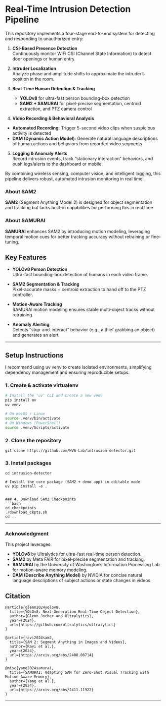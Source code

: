 # Real-Time Intrusion Detection Pipeline

This repository implements a four-stage end-to-end system for detecting and responding to unauthorized entry:

1. **CSI-Based Presence Detection**  
   Continuously monitor WiFi CSI (Channel State Information) to detect door openings or human entry.

2. **Intruder Localization**  
   Analyze phase and amplitude shifts to approximate the intruder’s position in the room.

3. **Real-Time Human Detection & Tracking**  
   - **YOLOv8** for ultra-fast person bounding-box detection  
   - **SAM2 + SAMURAI** for pixel-precise segmentation, centroid extraction, and PTZ camera control
4.  **Video Recording & Behavioral Analysis**  
   - **Automated Recording**: Trigger 5-second video clips when suspicious activity is detected  
   - **DAM (Dynamic Action Model)**: Generate natural language descriptions of human actions and behaviors from recorded video segments  
5. **Logging & Anomaly Alerts**  
   Record intrusion events, track “stationary interaction” behaviors, and push logs/alerts to the dashboard or mobile.

By combining wireless sensing, computer vision, and intelligent logging, this pipeline delivers robust, automated intrusion monitoring in real time.  

### About SAM2
**SAM2** (Segment Anything Model 2) is designed for object segmentation and tracking but lacks built-in capabilities 
for performing this in real time.

### About SAMURAI
**SAMURAI** enhances SAM2 by introducing motion modeling, leveraging temporal motion cues for better 
tracking accuracy without retraining or fine-tuning.  


## Key Features

- **YOLOv8 Person Detection**  
  Ultra-fast bounding-box detection of humans in each video frame.

- **SAM2 Segmentation & Tracking**  
  Pixel-accurate masks + centroid extraction to hand off to the PTZ controller.

- **Motion-Aware Tracking**  
  SAMURAI motion modeling ensures stable multi-object tracks without retraining.

- **Anomaly Alerting**  
  Detects “stop-and-interact” behavior (e.g., a thief grabbing an object) and generates an alert.


---

## Setup Instructions
I recommend using uv venv to create isolated environments, simplifying dependency management and ensuring reproducible setups.

### 1. Create & activate virtualenv
```bash
# Install the 'uv' CLI and create a new venv
pip install uv
uv venv

# On macOS / Linux
source .venv/bin/activate
# On Windows (PowerShell)
source .venv/Scripts/activate
```

### 2. Clone the repository
```
git clone https://github.com/NVA-Lab/intrusion-detector.git
```

### 3. Install packages
```
cd intrusion-detector

# Install the core package (SAM2 + demo app) in editable mode
uv pip install -e .


### 4. Download SAM2 Checkpoints
```bash
cd checkpoints
./download_ckpts.sh
cd ..
```

---

### Acknowledgment
This project leverages:  
- **YOLOv8** by Ultralytics for ultra-fast real-time person detection.  
- **SAM2** by Meta FAIR for pixel-precise segmentation and tracking.  
- **SAMURAI** by the University of Washington’s Information Processing Lab for motion-aware memory modeling.  
- **DAM (Describe Anything Model)** by NVIDIA for concise natural language descriptions of subject actions or state changes in videos.

## Citation
```
@article{glenn2024yolov8,
  title={YOLOv8: Next-Generation Real-Time Object Detection},
  author={Glenn Jocher and Ultralytics},
  year={2024},
  url={https://github.com/ultralytics/ultralytics}
}

@article{ravi2024sam2,
  title={SAM 2: Segment Anything in Images and Videos},
  author={Ravi et al.},
  year={2024},
  url={https://arxiv.org/abs/2408.00714}
}

@misc{yang2024samurai,
  title={SAMURAI: Adapting SAM for Zero-Shot Visual Tracking with Motion-Aware Memory},
  author={Yang et al.},
  year={2024},
  url={https://arxiv.org/abs/2411.11922}
}

```

---
